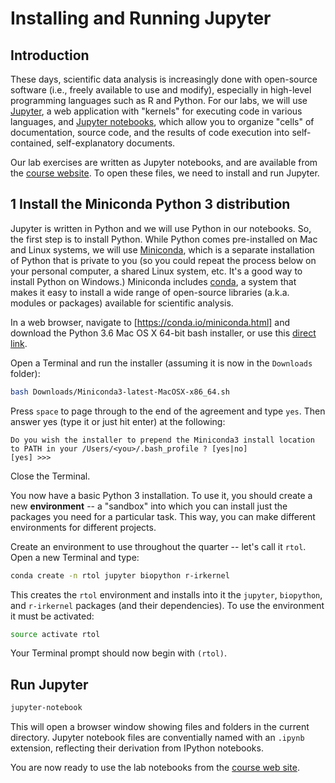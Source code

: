 # Installing and Running Jupyter

## Introduction

These days, scientific data analysis is increasingly done with open-source software (i.e., freely available to use and modify), especially in high-level programming languages such as R and Python. For our labs, we will use [Jupyter](https://jupyter.org), a web application with "kernels" for executing code in various languages, and [Jupyter notebooks](http://jupyter-notebook.readthedocs.io/en/latest/notebook.html), which allow you to organize "cells" of documentation, source code, and the results of code execution into self-contained, self-explanatory documents.

Our lab exercises are written as Jupyter notebooks, and are available from the [course website](https://sites.google.com/a/fieldmuseum.org/rtol/lab-exercises). To open these files, we need to install and run Jupyter.

## 1 Install the Miniconda Python 3 distribution

Jupyter is written in Python and we will use Python in our notebooks. So, the first step is to install Python. While Python comes pre-installed on Mac and Linux systems, we will use [Miniconda](https://conda.io/miniconda.html), which is a separate installation of Python that is private to you (so you could repeat the process below on your personal computer, a shared Linux system, etc. It's a good way to install Python on Windows.) Miniconda includes [conda](https://conda.io/docs), a system that makes it easy to install a wide range of open-source libraries (a.k.a. modules or packages) available for scientific analysis.

In a web browser, navigate to [https://conda.io/miniconda.html] and download the Python 3.6 Mac OS X 64-bit bash installer, or use this [direct link](https://repo.continuum.io/miniconda/Miniconda3-latest-MacOSX-x86_64.sh).

Open a Terminal and run the installer (assuming it is now in the `Downloads` folder):

```bash
bash Downloads/Miniconda3-latest-MacOSX-x86_64.sh
```

Press `space` to page through to the end of the agreement and type `yes`. Then answer yes (type it or just hit enter) at the following:

```
Do you wish the installer to prepend the Miniconda3 install location
to PATH in your /Users/<you>/.bash_profile ? [yes|no]
[yes] >>>
```

Close the Terminal.

You now have a basic Python 3 installation. To use it, you should create a new **environment** -- a "sandbox" into which you can install just the packages you need for a particular task. This way, you can make different environments for different projects.

Create an environment to use throughout the quarter -- let's call it `rtol`. Open a new Terminal and type:

```bash
conda create -n rtol jupyter biopython r-irkernel
```

This creates the `rtol` environment and installs into it the `jupyter`, `biopython`, and `r-irkernel` packages (and their dependencies). To use the environment it must be activated:

```bash
source activate rtol
```

Your Terminal prompt should now begin with `(rtol)`.

## Run Jupyter

```bash
jupyter-notebook
```

This will open a browser window showing files and folders in the current directory. Jupyter notebook files are conventially named with an `.ipynb` extension, reflecting their derivation from IPython notebooks.

You are now ready to use the lab notebooks from the [course web site](https://sites.google.com/a/fieldmuseum.org/rtol/lab-exercises).
